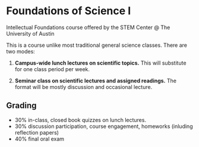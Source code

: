 # Foundations of Science I

Intellectual Foundations course offered by the STEM Center @ The University of Austin

This is a course unlike most traditional general science classes.  There are two modes:

1. **Campus-wide lunch lectures on scientific topics.** This will substitute for one class period per week.

2. **Seminar class on scientific lectures and assigned readings.** The format will be mostly discussion and occasional lecture.

## Grading

- 30% in-class, closed book quizzes on lunch lectures.
- 30% discussion participation, course engagement, homeworks (inluding reflection papers)
- 40% final oral exam

